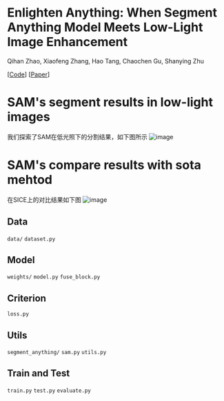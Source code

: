 # Enlighten Anything: When Segment Anything Model Meets Low-Light Image Enhancement 
Qihan Zhao, Xiaofeng Zhang, Hao Tang, Chaochen Gu, Shanying Zhu

[[Code](https://github.com/QihanZhao/enlighten-anything)]
[[Paper](https://arxiv.org/abs/2306.10286)]

# SAM's segment results in low-light images
我们探索了SAM在低光照下的分割结果，如下图所示
![image](https://github.com/zhangbaijin/enlighten-anything/blob/main/semantic.png)
# SAM's compare results with sota mehtod
在SICE上的对比结果如下图
![image](https://github.com/zhangbaijin/enlighten-anything/blob/main/compare-lime.png)
## Data
`data/`
`dataset.py`

## Model
`weights/`
`model.py` 
`fuse_block.py`

## Criterion
`loss.py`

## Utils
`segment_anything/`
`sam.py`
`utils.py`

## Train and Test
`train.py`
`test.py`
`evaluate.py`
